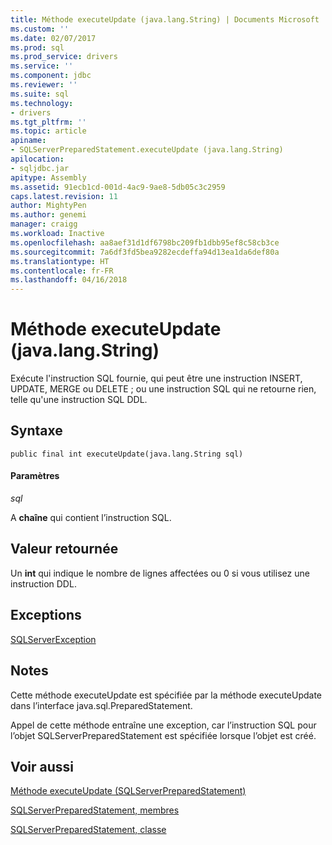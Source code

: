 ```yaml
---
title: Méthode executeUpdate (java.lang.String) | Documents Microsoft
ms.custom: ''
ms.date: 02/07/2017
ms.prod: sql
ms.prod_service: drivers
ms.service: ''
ms.component: jdbc
ms.reviewer: ''
ms.suite: sql
ms.technology:
- drivers
ms.tgt_pltfrm: ''
ms.topic: article
apiname:
- SQLServerPreparedStatement.executeUpdate (java.lang.String)
apilocation:
- sqljdbc.jar
apitype: Assembly
ms.assetid: 91ecb1cd-001d-4ac9-9ae8-5db05c3c2959
caps.latest.revision: 11
author: MightyPen
ms.author: genemi
manager: craigg
ms.workload: Inactive
ms.openlocfilehash: aa8aef31d1df6798bc209fb1dbb95ef8c58cb3ce
ms.sourcegitcommit: 7a6df3fd5bea9282ecdeffa94d13ea1da6def80a
ms.translationtype: HT
ms.contentlocale: fr-FR
ms.lasthandoff: 04/16/2018
---
```

# <a name="executeupdate-method-javalangstring"></a>Méthode executeUpdate (java.lang.String)

Exécute l'instruction SQL fournie, qui peut être une instruction INSERT, UPDATE, MERGE ou DELETE ; ou une instruction SQL qui ne retourne rien, telle qu'une instruction SQL DDL.

## <a name="syntax"></a>Syntaxe

```
public final int executeUpdate(java.lang.String sql)
```

#### <a name="parameters"></a>Paramètres
*sql*

A **chaîne** qui contient l’instruction SQL.

## <a name="return-value"></a>Valeur retournée
Un **int** qui indique le nombre de lignes affectées ou 0 si vous utilisez une instruction DDL.

## <a name="exceptions"></a>Exceptions
[SQLServerException](./sqlserverexception-class.md)

## <a name="remarks"></a>Notes
Cette méthode executeUpdate est spécifiée par la méthode executeUpdate dans l’interface java.sql.PreparedStatement.

Appel de cette méthode entraîne une exception, car l’instruction SQL pour l’objet SQLServerPreparedStatement est spécifiée lorsque l’objet est créé.

## <a name="see-also"></a>Voir aussi

[Méthode executeUpdate &#40;SQLServerPreparedStatement&#41;](./executeupdate-method-sqlserverpreparedstatement.md)

[SQLServerPreparedStatement, membres](./sqlserverpreparedstatement-members.md)

[SQLServerPreparedStatement, classe](./sqlserverpreparedstatement-class.md)
